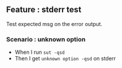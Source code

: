 ## Feature : stderr test

Test expected msg on the error output.  

### Scenario : unknown option

  - When I run `sut -qsd`
  - Then I get `unknown option -qsd` on stderr
